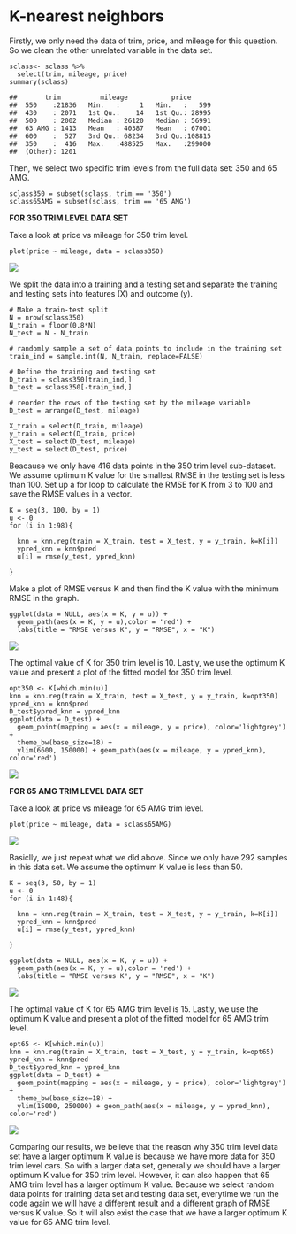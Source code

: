 K-nearest neighbors
===================

Firstly, we only need the data of trim, price, and mileage for this
question. So we clean the other unrelated variable in the data set.

    sclass<- sclass %>%
      select(trim, mileage, price) 
    summary(sclass)

    ##       trim          mileage           price       
    ##  550    :21836   Min.   :     1   Min.   :   599  
    ##  430    : 2071   1st Qu.:    14   1st Qu.: 28995  
    ##  500    : 2002   Median : 26120   Median : 56991  
    ##  63 AMG : 1413   Mean   : 40387   Mean   : 67001  
    ##  600    :  527   3rd Qu.: 68234   3rd Qu.:108815  
    ##  350    :  416   Max.   :488525   Max.   :299000  
    ##  (Other): 1201

Then, we select two specific trim levels from the full data set: 350 and
65 AMG.

    sclass350 = subset(sclass, trim == '350')
    sclass65AMG = subset(sclass, trim == '65 AMG')

**FOR 350 TRIM LEVEL DATA SET**

Take a look at price vs mileage for 350 trim level.

    plot(price ~ mileage, data = sclass350)

![](problem2_files/figure-markdown_strict/unnamed-chunk-4-1.png)

We split the data into a training and a testing set and separate the
training and testing sets into features (X) and outcome (y).

    # Make a train-test split
    N = nrow(sclass350)
    N_train = floor(0.8*N)
    N_test = N - N_train

    # randomly sample a set of data points to include in the training set
    train_ind = sample.int(N, N_train, replace=FALSE)

    # Define the training and testing set
    D_train = sclass350[train_ind,]
    D_test = sclass350[-train_ind,]

    # reorder the rows of the testing set by the mileage variable
    D_test = arrange(D_test, mileage)

    X_train = select(D_train, mileage)
    y_train = select(D_train, price)
    X_test = select(D_test, mileage)
    y_test = select(D_test, price)

Beacause we only have 416 data points in the 350 trim level sub-dataset.
We assume optimum K value for the smallest RMSE in the testing set is
less than 100. Set up a for loop to calculate the RMSE for K from 3 to
100 and save the RMSE values in a vector.

    K = seq(3, 100, by = 1)
    u <- 0
    for (i in 1:98){
      
      knn = knn.reg(train = X_train, test = X_test, y = y_train, k=K[i])
      ypred_knn = knn$pred
      u[i] = rmse(y_test, ypred_knn)

    }

Make a plot of RMSE versus K and then find the K value with the minimum
RMSE in the graph.

    ggplot(data = NULL, aes(x = K, y = u)) + 
      geom_path(aes(x = K, y = u),color = 'red') + 
      labs(title = "RMSE versus K", y = "RMSE", x = "K")

![](problem2_files/figure-markdown_strict/unnamed-chunk-8-1.png)

The optimal value of K for 350 trim level is 10. Lastly, we use the
optimum K value and present a plot of the fitted model for 350 trim
level.

    opt350 <- K[which.min(u)]
    knn = knn.reg(train = X_train, test = X_test, y = y_train, k=opt350)
    ypred_knn = knn$pred
    D_test$ypred_knn = ypred_knn
    ggplot(data = D_test) + 
      geom_point(mapping = aes(x = mileage, y = price), color='lightgrey') + 
      theme_bw(base_size=18) + 
      ylim(6600, 150000) + geom_path(aes(x = mileage, y = ypred_knn), color='red')

![](problem2_files/figure-markdown_strict/unnamed-chunk-9-1.png)

**FOR 65 AMG TRIM LEVEL DATA SET**

Take a look at price vs mileage for 65 AMG trim level.

    plot(price ~ mileage, data = sclass65AMG)

![](problem2_files/figure-markdown_strict/unnamed-chunk-10-1.png)

Basiclly, we just repeat what we did above. Since we only have 292
samples in this data set. We assume the optimum K value is less than 50.

    K = seq(3, 50, by = 1)
    u <- 0
    for (i in 1:48){
      
      knn = knn.reg(train = X_train, test = X_test, y = y_train, k=K[i])
      ypred_knn = knn$pred
      u[i] = rmse(y_test, ypred_knn)
      
    }

    ggplot(data = NULL, aes(x = K, y = u)) + 
      geom_path(aes(x = K, y = u),color = 'red') + 
      labs(title = "RMSE versus K", y = "RMSE", x = "K")

![](problem2_files/figure-markdown_strict/unnamed-chunk-12-1.png)

The optimal value of K for 65 AMG trim level is 15. Lastly, we use the
optimum K value and present a plot of the fitted model for 65 AMG trim
level.

    opt65 <- K[which.min(u)]
    knn = knn.reg(train = X_train, test = X_test, y = y_train, k=opt65)
    ypred_knn = knn$pred
    D_test$ypred_knn = ypred_knn
    ggplot(data = D_test) + 
      geom_point(mapping = aes(x = mileage, y = price), color='lightgrey') + 
      theme_bw(base_size=18) + 
      ylim(15000, 250000) + geom_path(aes(x = mileage, y = ypred_knn), color='red')

![](problem2_files/figure-markdown_strict/unnamed-chunk-13-1.png)

Comparing our results, we believe that the reason why 350 trim level
data set have a larger optimum K value is because we have more data for
350 trim level cars. So with a larger data set, generally we should have
a larger optimum K value for 350 trim level. However, it can also happen
that 65 AMG trim level has a larger optimum K value. Because we select
random data points for training data set and testing data set, everytime
we run the code again we will have a different result and a different
graph of RMSE versus K value. So it will also exist the case that we
have a larger optimum K value for 65 AMG trim level.
